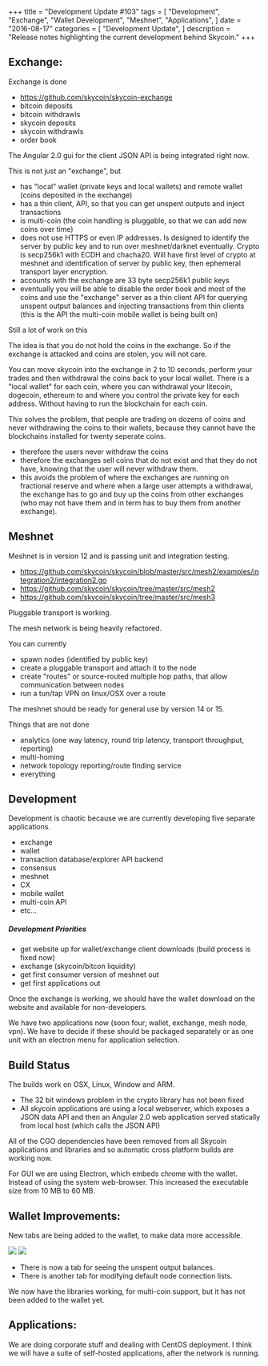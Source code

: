 +++
title = "Development Update #103"
tags = [
    "Development",
    "Exchange",
    "Wallet Development",
    "Meshnet",
    "Applications",
]
date = "2016-08-17"
categories = [
    "Development Update",
]
description = "Release notes highlighting the current development behind Skycoin."
+++

## Exchange:

Exchange is done
- https://github.com/skycoin/skycoin-exchange
- bitcoin deposits
- bitcoin withdrawls
- skycoin deposits
- skycoin withdrawls
- order book

The Angular 2.0 gui for the client JSON API is being integrated right now.

This is not just an "exchange", but
- has "local" wallet (private keys and local wallets) and remote wallet (coins deposited in the exchange)
- has a thin client, API, so that you can get unspent outputs and inject transactions
- is multi-coin (the coin handling is pluggable, so that we can add new coins over time)
- does not use HTTPS or even IP addresses. Is designed to identify the server by public key and to run over meshnet/darknet eventually. Crypto is secp256k1 with ECDH and chacha20. Will have first level of crypto at meshnet and identification of server by public key, then ephemeral transport layer encryption.
- accounts with the exchange are 33 byte secp256k1 public keys
- eventually you will be able to disable the order book and most of the coins and use the "exchange" server as a thin client API for querying unspent output balances and injecting transactions from thin clients (this is the API the multi-coin mobile wallet is being built on)

Still a lot of work on this

The idea is that you do not hold the coins in the exchange. So if the exchange is attacked and coins are stolen, you will not care.

You can move skycoin into the exchange in 2 to 10 seconds, perform your trades and then withdrawal the coins back to your local wallet. There is a "local wallet" for each coin, where you can withdrawal your litecoin, dogecoin, ethereum to and where you control the private key for each address. Without having to run the blockchain for each coin.

This solves the problem, that people are trading on dozens of coins and never withdrawing the coins to their wallets, because they cannot have the blockchains installed for twenty seperate coins.
- therefore the users never withdraw the coins
- therefore the exchanges sell coins that do not exist and that they do not have, knowing that the user will never withdraw them.
- this avoids the problem of where the exchanges are running on fractional reserve and where when a large user attempts a withdrawal, the exchange has to go and buy up the coins from other exchanges (who may not have them and in term has to buy them from another exchange).

## Meshnet

Meshnet is in version 12 and is passing unit and integration testing.
- https://github.com/skycoin/skycoin/blob/master/src/mesh2/examples/integration2/integration2.go
- https://github.com/skycoin/skycoin/tree/master/src/mesh2
- https://github.com/skycoin/skycoin/tree/master/src/mesh3

Pluggable transport is working.

The mesh network is being heavily refactored.

You can currently
- spawn nodes (identified by public key)
- create a pluggable transport and attach it to the node
- create "routes" or source-routed multiple hop paths, that allow communication between nodes
- run a tun/tap VPN on linux/OSX over a route

The meshnet should be ready for general use by version 14 or 15.

Things that are not done
- analytics (one way latency, round trip latency, transport throughput, reporting)
- multi-homing
- network topology reporting/route finding service
- everything

## Development

Development is chaotic because we are currently developing five separate applications.
- exchange
- wallet
- transaction database/explorer API backend
- consensus
- meshnet
- CX
- mobile wallet
- multi-coin API
- etc...

##### Development Priorities
- get website up for wallet/exchange client downloads (build process is fixed now)
- exchange (skycoin/bitcon liquidity)
- get first consumer version of meshnet out
- get first applications out

Once the exchange is working, we should have the wallet download on the website and available for non-developers.

We have two applications now (soon four; wallet, exchange, mesh node, vpn). We have to decide if these should be packaged separately or as one unit with an electron menu for application selection.

## Build Status

The builds work on OSX, Linux, Window and ARM.
- The 32 bit windows problem in the crypto library has not been fixed
- All skycoin applications are using a local webserver, which exposes a JSON data API and then an Angular 2.0 web application served statically from local host (which calls the JSON API)

All of the CGO dependencies have been removed from all Skycoin applications and libraries and so automatic cross platform builds are working now.

For GUI we are using Electron, which embeds chrome with the wallet. Instead of using the system web-browser. This increased the executable size from 10 MB to 60 MB.

## Wallet Improvements:

New tabs are being added to the wallet, to make data more accessible.

![](http://i.imgur.com/OTfA1jP.png)
![](http://i.imgur.com/hxUOps7.png)

- There is now a tab for seeing the unspent output balances.
- There is another tab for modifying default node connection lists.

We now have the libraries working, for multi-coin support, but it has not been added to the wallet yet.

## Applications:

We are doing corporate stuff and dealing with CentOS deployment. I think we will have a suite of self-hosted applications, after the network is running.
